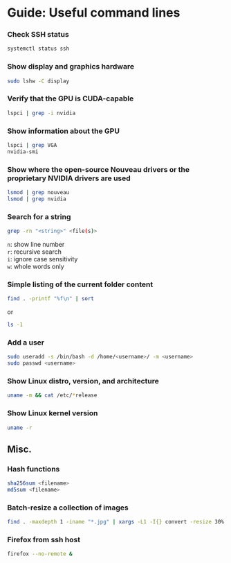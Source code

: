 # Guide: Useful command lines

### Check SSH status

```sh
systemctl status ssh
```

### Show display and graphics hardware

```sh
sudo lshw -C display
```

### Verify that the GPU is CUDA-capable

```sh
lspci | grep -i nvidia
```

### Show information about the GPU

```sh
lspci | grep VGA
nvidia-smi
```

### Show where the open-source Nouveau drivers or the proprietary NVIDIA drivers are used
```sh
lsmod | grep nouveau
lsmod | grep nvidia
```

### Search for a string

```sh
grep -rn "<string>" <file(s)>
```
`n`: show line number<br>
`r`: recursive search<br>
`i`: ignore case sensitivity<br>
`w`: whole words only

### Simple listing of the current folder content

```sh
find . -printf "%f\n" | sort
```
or
```sh
ls -1
```

### Add a user

```sh
sudo useradd -s /bin/bash -d /home/<username>/ -m <username>
sudo passwd <username>
```

### Show Linux distro, version, and architecture

```sh
uname -m && cat /etc/*release
```

### Show Linux kernel version

```sh
uname -r
```

## Misc.

### Hash functions

```sh
sha256sum <filename>
md5sum <filename>
```

### Batch-resize a collection of images
```sh
find . -maxdepth 1 -iname "*.jpg" | xargs -L1 -I{} convert -resize 30% "{}" _resized/"{}"
```

### Firefox from ssh host
```sh
firefox --no-remote &
```
